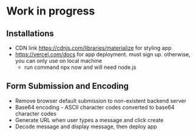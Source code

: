 # Work in progress

## Installations
- CDN link https://cdnjs.com/libraries/materialize for styling app
- https://vercel.com/docs for app deployment. must sign up. otherwise, you can only use on local machine
  - run command npx now and will need node.js

## Form Submission and Encoding
- Remove browser default submission to non-existent backend server
- Base64 encoding - ASCII character codes converted to base64 character codes
- Generate URL when user types a message and click create
- Decode message and display message, then deploy app

